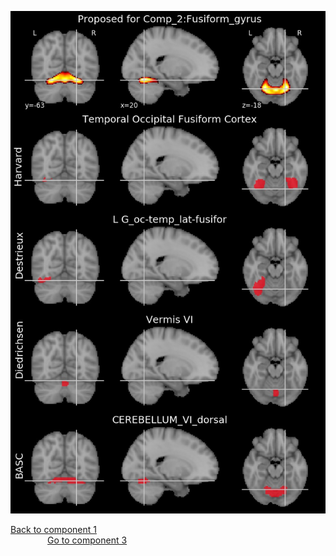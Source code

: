 ![2](preliminary/2.jpg "Component 2")

[Back to component 1](https://parietal-inria.github.io/MODL_atlas/64/1 "Component 1") &nbsp; &nbsp; &nbsp; &nbsp; &nbsp; &nbsp; &nbsp; &nbsp; &nbsp; &nbsp; &nbsp; &nbsp; &nbsp; &nbsp; &nbsp; &nbsp; &nbsp; &nbsp; &nbsp; &nbsp; &nbsp; &nbsp; &nbsp; &nbsp; &nbsp; &nbsp; &nbsp; &nbsp; &nbsp; &nbsp; &nbsp; &nbsp; &nbsp; &nbsp; &nbsp; &nbsp; &nbsp; &nbsp; &nbsp; &nbsp; &nbsp; &nbsp; &nbsp; &nbsp; &nbsp; &nbsp; &nbsp; &nbsp; &nbsp; &nbsp; &nbsp; &nbsp; &nbsp; &nbsp;[Go to component 3](https://parietal-inria.github.io/MODL_atlas/64/3 "Component 3")
